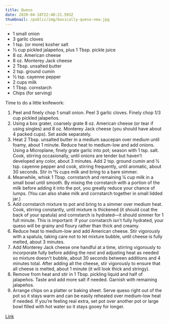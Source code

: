 ```yaml
---
title: Queso
date: 2020-04-18T22:40:21.593Z
thumbnail: /public/img/basically-queso-new.jpg
---
```

* 1 small onion
* 3 garlic cloves
* 1 tsp. (or more) kosher salt
* ⅓ cup pickled jalapeños, plus 1 Tbsp. pickle juice
* 8 oz. American cheese
* 8 oz. Monterey Jack cheese
* 2 Tbsp. unsalted butter
* 2 tsp. ground cumin
* ½ tsp. cayenne pepper
* 2 cups milk
* 1 Tbsp. cornstarch
* Chips (for serving)

Time to do a little knifework: 

1. Peel and finely chop 1 small onion. Peel 3 garlic cloves. Finely chop 1/3 cup pickled jalapeños.
2. Using a box grater, coarsely grate 8 oz. American cheese (or tear if using singles) and 8 oz. Monterey Jack cheese (you should have about 4 packed cups). Set aside separately.
3. Heat 2 Tbsp. unsalted butter in a medium saucepan over medium until foamy, about 1 minute. Reduce heat to medium-low and add onions. Using a Microplane, finely grate garlic into pot; season with 1 tsp. salt. Cook, stirring occasionally, until onions are tender but haven’t developed any color, about 3 minutes. Add 2 tsp. ground cumin and 1⁄2 tsp. cayenne pepper and cook, stirring frequently, until aromatic, about 30 seconds. Stir in 13⁄4 cups milk and bring to a bare simmer.
4. Meanwhile, whisk 1 Tbsp. cornstarch and remaining 1⁄4 cup milk in a small bowl until smooth. By mixing the cornstarch with a portion of the milk before adding it into the pot, you greatly reduce your chance of lumps. (You can also shake milk and cornstarch together in small lidded jar.)
5. Add cornstarch mixture to pot and bring to a simmer over medium heat. Cook, stirring constantly, until mixture is thickened (it should coat the back of your spatula) and cornstarch is hydrated—it should simmer for 1 full minute. This is important: If your cornstarch isn't fully hydrated, your queso will be grainy and floury rather than thick and creamy.
6. Reduce heat to medium-low and add American cheese. Stir vigorously with a spatula, taking care not to let mixture bubble, until cheese is fully melted, about 3 minutes.
7. Add Monterey Jack cheese one handful at a time, stirring vigorously to incorporate fully before adding the next and adjusting heat as needed so mixture doesn't bubble, about 30 seconds between additions and 4 minutes total. After adding all the cheese, stir vigorously to ensure that all cheese is melted, about 1 minute (it will look thick and stringy).
8. Remove from heat and stir in 1 Tbsp. pickling liquid and half of jalapeños. Taste and add more salt if needed. Garnish with remaining jalapeños.
9. Arrange chips on a platter or baking sheet. Serve queso right out of the pot so it stays warm and can be easily reheated over medium-low heat if needed. If you’re feeling real extra, set pot over another pot or large bowl filled with hot water so it stays gooey for longer.

[Link](https://www.bonappetit.com/recipe/basically-queso)